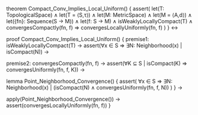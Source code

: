 theorem Compact_Conv_Implies_Local_Uniform() {
  assert(
    let(T: TopologicalSpace) ∧
    let(T = ⟨S,τ⟩) ∧
    let(M: MetricSpace) ∧
    let(M = ⟨A,d⟩) ∧
    let({fn}: Sequence(S → M)) ∧
    let(f: S → M) ∧
    isWeaklyLocallyCompact(T) ∧
    convergesCompactly(fn, f) ⇒
    convergesLocallyUniformly(fn, f)
  )
} ↔

proof Compact_Conv_Implies_Local_Uniform() {
  premise1: isWeaklyLocallyCompact(T) →
  assert(∀x ∈ S ⇒ ∃N: Neighborhood(x) | isCompact(N)) →
  
  premise2: convergesCompactly(fn, f) →
  assert(∀K ⊆ S | isCompact(K) ⇒ convergesUniformly(fn, f, K)) →
  
  lemma Point_Neighborhood_Convergence() {
    assert(
      ∀x ∈ S ⇒ 
      ∃N: Neighborhood(x) | 
      (isCompact(N) ∧ convergesUniformly(fn, f, N))
    )
  } →
  
  apply(Point_Neighborhood_Convergence()) →
  assert(convergesLocallyUniformly(fn, f))
}